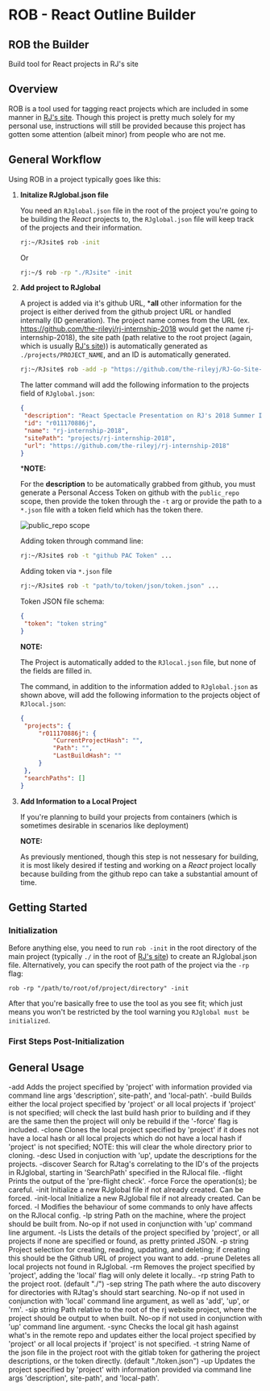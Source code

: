 # ROB - React Outline Builder
## ROB the Builder

Build tool for React projects in RJ's site

## Overview

ROB is a tool used for tagging react projects which are included in some manner in [RJ's site](https://github.com/the-rileyj/RJ-Go-Site-V2). Though this project is pretty much solely for my personal use, instructions will still be provided because this project has gotten some attention (albeit minor) from people who are not me.

## General Workflow

Using ROB in a project typically goes like this:

1. **Initalize RJglobal.json file**

   You need an ```RJglobal.json``` file in the root of the project you're going to be building the *React* projects to, the ```RJglobal.json``` file will keep track of the projects and their information.

   ```bash
   rj:~/RJsite$ rob -init
   ```

   Or

   ```bash
   rj:~/$ rob -rp "./RJsite" -init
   ```

2. **Add project to RJglobal**

   A project is added via it's github URL, ***all** other information for the project is either derived from the github project URL or handled internally (ID generation). The project name comes from the URL (ex. https://github.com/the-rileyj/rj-internship-2018 would get the name rj-internship-2018), the site path (path relative to the root project (again, which is usually [RJ's site](https://github.com/the-rileyj/RJ-Go-Site-V2))) is automatically generated as ```./projects/PROJECT_NAME```, and an ID is automatically generated.

   ```bash
   rj:~/RJsite$ rob -add -p "https://github.com/the-rileyj/RJ-Go-Site-V2"
   ```

   The latter command will add the following information to the projects field of ```RJglobal.json```:

   ```json
   {
    "description": "React Spectacle Presentation on RJ's 2018 Summer Internship",
    "id": "r011170886j",
    "name": "rj-internship-2018",
    "sitePath": "projects/rj-internship-2018",
    "url": "https://github.com/the-rileyj/rj-internship-2018"
   }
   ```

   ***NOTE:**

   For the **description** to be automatically grabbed from github, you must generate a Personal Access Token on github with the ```public_repo``` scope, then provide the token through the ```-t``` arg or provide the path to a ```*.json``` file with a token field which has the token there.

   ![public_repo scope][public_repo_scope]

   Adding token through command line:

   ```bash
   rj:~/RJsite$ rob -t "github PAC Token" ...
   ```

   Adding token via ```*.json``` file

   ```bash
   rj:~/RJsite$ rob -t "path/to/token/json/token.json" ...
   ```

   Token JSON file schema:

   ```json
   {
    "token": "token string"
   }
   ```

   **NOTE:**

   The Project is automatically added to the ```RJlocal.json``` file, but none of the fields are filled in.

   The command, in addition to the information added to ```RJglobal.json``` as shown above,  will add the following information to the projects object of ```RJlocal.json```:

   ```json
   {
    "projects": {
        "r011170886j": {
            "CurrentProjectHash": "",
            "Path": "",
            "LastBuildHash": ""
        }
    },
    "searchPaths": []
   }
   ```

3. **Add Information to a Local Project**

   If you're planning to build your projects from containers (which is sometimes desirable in scenarios like deployment)

   **NOTE:**

   As previously mentioned, though this step is not nessesary for building, it is most likely desired if testing and working on a  *React* project locally because building from the github repo can take a substantial amount of time.





## Getting Started

### Initialization

Before anything else, you need to run ```rob -init``` in the root directory of the main project (typically ```./``` in the root of [RJ's site](https://github.com/the-rileyj/RJ-Go-Site-V2)) to create an RJglobal.json file. Alternatively, you can specify the root path of the project via the ```-rp``` flag:

```rob -rp "/path/to/root/of/project/directory" -init```

After that you're basically free to use the tool as you see fit; which just means you won't be restricted by the tool warning you ```RJglobal must be initialized```.

### First Steps Post-Initialization





## General Usage




  -add
        Adds the project specified by 'project' with information provided via command line args 'description', site-path', and 'local-path'.
  -build
        Builds either the local project specified by 'project' or all local projects if 'project' is not specified; will check the last build hash prior to building and if they are the same then the project will only be rebuild if the '-force' flag is included.
  -clone
        Clones the local project specified by 'project' if it does not have a local hash or all local projects which do not have a local hash if 'project' is not specified; NOTE: this will clear the whole directory prior to cloning.
  -desc
        Used in conjuction with 'up', update the descriptions for the projects.
  -discover
        Search for RJtag's correlating to the ID's of the projects in RJglobal, starting in 'SearchPath' specified in the RJlocal file.
  -flight
        Prints the output of the 'pre-flight check'.
  -force
        Force the operation(s); be careful.
  -init
        Initialize a new RJglobal file if not already created. Can be forced.
  -init-local
        Initialize a new RJglobal file if not already created. Can be forced.
  -l    Modifies the behaviour of some commands to only have affects on the RJlocal config.
  -lp string
        Path on the machine, where the project should be built from. No-op if not used in conjunction with 'up' command line argument.
  -ls
        Lists the details of the project specified by 'project', or all projects if none are specified or found, as pretty printed JSON.
  -p string
        Project selection for creating, reading, updating, and deleting; if creating this should be the Github URL of project you want to add.
  -prune
        Deletes all local projects not found in RJglobal.
  -rm
        Removes the project specified by 'project', adding the 'local' flag will only delete it locally..
  -rp string
        Path to the project root. (default "./")
  -sep string
        The path where the auto discovery for directories with RJtag's should start searching. No-op if not used in conjunction with 'local' command line argument, as well as 'add', 'up', or 'rm'.
  -sip string
        Path relative to the root of the rj website project, where the project should be output to when built. No-op if not used in conjunction with 'up' command line argument.
  -sync
        Checks the local git hash against what's in the remote repo and updates either the local project specified by 'project' or all local projects if 'project' is not specified.
  -t string
        Name of the json file in the project root with the gitlab token for gathering the project descriptions, or the token directly. (default "./token.json")
  -up
        Updates the project specified by 'project' with information provided via command line args 'description', site-path', and 'local-path'.


[public_repo_scope]: https://github.com/the-rileyj/rob-the-builder/raw/master/repo_images/scopes.PNG "public_repo scope"